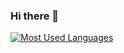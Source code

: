 ### Hi there 👋

<!-- [![AlphaJack's GitHub stats](https://github-readme-stats.vercel.app/api?username=AlphaJack&theme=algolia&show_icons=true)](https://github.com/AlphaJack) -->

[![Most Used Languages](https://github-readme-stats.vercel.app/api/top-langs?username=AlphaJack&hide=COBOL,rust,makefile,dockerfile,r,perl,go&theme=algolia&show_icons=true)](https://github.com/AlphaJack)

<!--
Here are some ideas to get you started:

- 🔭 I’m currently working on ...
- 🌱 I’m currently learning ...
- 👯 I’m looking to collaborate on ...
- 🤔 I’m looking for help with ...
- 💬 Ask me about ...
- 📫 How to reach me: ...
- 😄 Pronouns: ...
- ⚡ Fun fact: ...
-->
